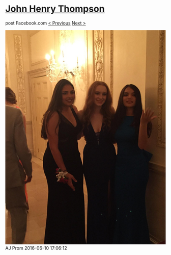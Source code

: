 # [John Henry Thompson](../README.md)
post Facebook.com
[< Previous](2016-06-10-13.md) [Next >](2016-06-10-15.md)

[![](../media/2016-06-10/AJ-Prom-12.jpg)](../README.md)
AJ Prom
2016-06-10 17:06:12